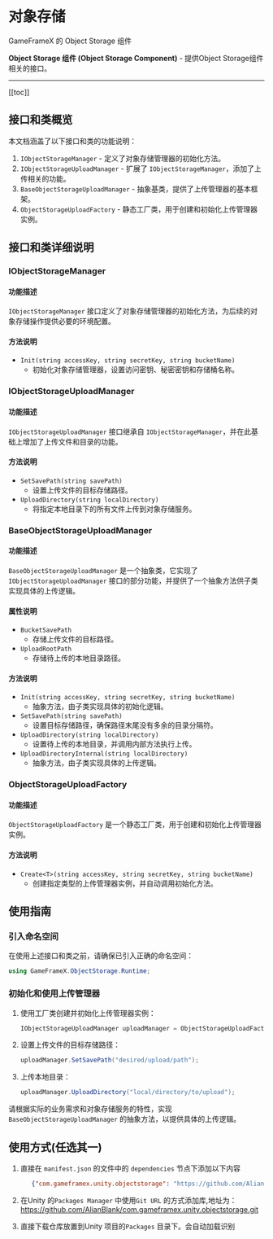 # 对象存储

GameFrameX 的 Object Storage 组件

**Object Storage 组件 (Object Storage Component)** - 提供Object Storage组件相关的接口。

---
[[toc]]

## 接口和类概览

本文档涵盖了以下接口和类的功能说明：

1. `IObjectStorageManager` - 定义了对象存储管理器的初始化方法。
2. `IObjectStorageUploadManager` - 扩展了 `IObjectStorageManager`，添加了上传相关的功能。
3. `BaseObjectStorageUploadManager` - 抽象基类，提供了上传管理器的基本框架。
4. `ObjectStorageUploadFactory` - 静态工厂类，用于创建和初始化上传管理器实例。

## 接口和类详细说明

### IObjectStorageManager

#### 功能描述

`IObjectStorageManager` 接口定义了对象存储管理器的初始化方法，为后续的对象存储操作提供必要的环境配置。

#### 方法说明

- `Init(string accessKey, string secretKey, string bucketName)`
    - 初始化对象存储管理器，设置访问密钥、秘密密钥和存储桶名称。

### IObjectStorageUploadManager

#### 功能描述

`IObjectStorageUploadManager` 接口继承自 `IObjectStorageManager`，并在此基础上增加了上传文件和目录的功能。

#### 方法说明

- `SetSavePath(string savePath)`
    - 设置上传文件的目标存储路径。
- `UploadDirectory(string localDirectory)`
    - 将指定本地目录下的所有文件上传到对象存储服务。

### BaseObjectStorageUploadManager

#### 功能描述

`BaseObjectStorageUploadManager` 是一个抽象类，它实现了 `IObjectStorageUploadManager` 接口的部分功能，并提供了一个抽象方法供子类实现具体的上传逻辑。

#### 属性说明

- `BucketSavePath`
    - 存储上传文件的目标路径。
- `UploadRootPath`
    - 存储待上传的本地目录路径。

#### 方法说明

- `Init(string accessKey, string secretKey, string bucketName)`
    - 抽象方法，由子类实现具体的初始化逻辑。
- `SetSavePath(string savePath)`
    - 设置目标存储路径，确保路径末尾没有多余的目录分隔符。
- `UploadDirectory(string localDirectory)`
    - 设置待上传的本地目录，并调用内部方法执行上传。
- `UploadDirectoryInternal(string localDirectory)`
    - 抽象方法，由子类实现具体的上传逻辑。

### ObjectStorageUploadFactory

#### 功能描述

`ObjectStorageUploadFactory` 是一个静态工厂类，用于创建和初始化上传管理器实例。

#### 方法说明

- `Create<T>(string accessKey, string secretKey, string bucketName)`
    - 创建指定类型的上传管理器实例，并自动调用初始化方法。

## 使用指南

### 引入命名空间

在使用上述接口和类之前，请确保已引入正确的命名空间：

```csharp
using GameFrameX.ObjectStorage.Runtime;
```

### 初始化和使用上传管理器

1. 使用工厂类创建并初始化上传管理器实例：
   ```csharp
   IObjectStorageUploadManager uploadManager = ObjectStorageUploadFactory.Create<YourCustomUploadManager>("your_access_key", "your_secret_key", "your_bucket_name");
   ```
2. 设置上传文件的目标存储路径：
   ```csharp
   uploadManager.SetSavePath("desired/upload/path");
   ```
3. 上传本地目录：
   ```csharp
   uploadManager.UploadDirectory("local/directory/to/upload");
   ```

请根据实际的业务需求和对象存储服务的特性，实现 `BaseObjectStorageUploadManager` 的抽象方法，以提供具体的上传逻辑。

## 使用方式(任选其一)

1. 直接在 `manifest.json` 的文件中的 `dependencies` 节点下添加以下内容
   ```json
      {"com.gameframex.unity.objectstorage": "https://github.com/AlianBlank/com.gameframex.unity.objectstorage.git"}
    ```
2. 在Unity 的`Packages Manager` 中使用`Git URL`
   的方式添加库,地址为：https://github.com/AlianBlank/com.gameframex.unity.objectstorage.git

3. 直接下载仓库放置到Unity 项目的`Packages` 目录下。会自动加载识别
